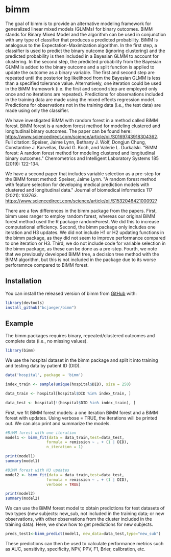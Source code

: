 
<!-- README.md is generated from README.Rmd. Please edit that file -->

# bimm

<!-- badges: start -->

<!-- badges: end -->

The goal of bimm is to provide an alternative modeling framework for generalized linear mixed models (GLMMs) for binary outcomes. BiMM stands for Binary Mixed Model and the algorithm can be used in conjunction with any type of classifier that produces a predicted probability. BiMM is analogous to the Expectation-Maximization algorithm. In the first step, a classifier is used to predict the binary outcome (ignoring clustering) and the predicted probability is then included in a Bayesian GLMM to account for clustering. In the second step, the predicted probability from the Bayesian GLMM is added to the binary outcome and a split function is applied to update the outcome as a binary variable. The first and second step are repeated until the posterior log likelihood from the Bayesian GLMM is less than a specified tolerance value. Alternatively, one iteration could be used in the BiMM framework (i.e. the first and second step are employed only once and no iterations are repeated). Predictions for observations included in the training data are made using the mixed effects regression model. Predictions for observations not in the training data (i.e., the test data) are made using only the classifier.

We have investigated BiMM with random forest in a method called BiMM forest. BiMM forest is a random forest method for modeling clustered and longitudinal binary outcomes. The paper can be found here: <https://www.sciencedirect.com/science/article/pii/S0169743918304362>. Full citation: Speiser, Jaime Lynn, Bethany J. Wolf, Dongjun Chung, Constantine J. Karvellas, David G. Koch, and Valerie L. Durkalski. "BiMM forest: A random forest method for modeling clustered and longitudinal binary outcomes." Chemometrics and Intelligent Laboratory Systems 185 (2019): 122-134.

We have a second paper that includes variable selection as a pre-step for the BiMM forest method: Speiser, Jaime Lynn. "A random forest method with feature selection for developing medical prediction models with clustered and longitudinal data." Journal of biomedical informatics 117 (2021): 103763. <https://www.sciencedirect.com/science/article/pii/S1532046421000927>

There are a few differences in the bimm package from the papers. First, bimm uses ranger to employ random forest, whereas our original BiMM forest method used the R package randomForest. We did this to increase computational efficiency. Second, the bimm package only includes one iteration and H3 updates. We did not include H1 or H2 updating functions in the bimm package, as they did not seem to improve performance compared to one iteration or H3. Third, we do not include code for variable selection in the bimm package, as these can be done as a pre-step. Fourth, we note that we previously developed BiMM tree, a decision tree method with the BiMM algorithm, but this is not included in the package due to its worse perforamnce compared to BiMM forest.  

## Installation

You can install the released version of bimm from
[GitHub](https://github.com/) with:

``` r
library(devtools)
install_github("bcjaeger/bimm")
```

## Example

The bimm packages requires binary, repeated/clustered outcomes and complete data (i.e., no missing values). 

``` r
library(bimm)
```

We use the hospital dataset in the bimm package and split it into training and testing data by patient ID (DID). 

``` r
data('hospital', package = 'bimm')

index_train <- sample(unique(hospital$DID), size = 250)

data_train <- hospital[hospital$DID %in% index_train, ]

data_test <- hospital[!(hospital$DID %in% index_train), ] 
```

First, we fit BiMM forest models: a one iteration BiMM forest and a BiMM forest with updates. Using verbose = TRUE, the iterations will be printed out. We can also print and summarize the models. 

``` r
#BiMM forest with one iteration
model1 <- bimm_fit(data = data_train,test=data_test,
                  formula = remission ~ . + (1 | DID),
                  n_iteration = 1)

print(model1)
summary(model1)

#BiMM forest with H3 updates
model2 <- bimm_fit(data = data_train,test=data_test,
                  formula = remission ~ . + (1 | DID),
                  verbose = TRUE)

print(model2)
summary(model2)
```

We can use the BiMM forest model to obtain predictions for test datasets of two types (new subjects: new_sub, not included in the training data; or new observations, with other observations from the cluster included in the training data). Here, we show how to get predictions for new subjects. 

``` r
preds_test1<-bimm_predict(model1, new_data=data_test,type="new_sub")
```

These predictions can then be used to calculate performance metrics such as AUC, sensitivity, specificity, NPV, PPV, F1, Brier, calibration, etc. 


